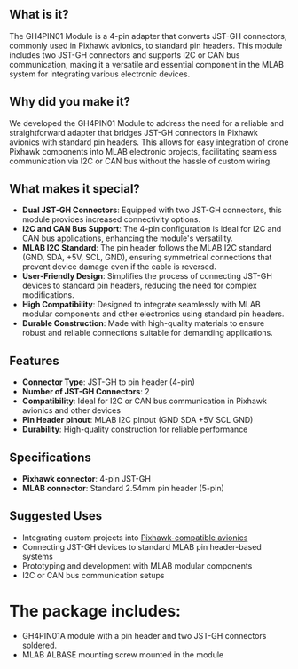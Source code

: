 ## What is it?
The GH4PIN01 Module is a 4-pin adapter that converts JST-GH connectors, commonly used in Pixhawk avionics, to standard pin headers. This module includes two JST-GH connectors and supports I2C or CAN bus communication, making it a versatile and essential component in the MLAB system for integrating various electronic devices.

## Why did you make it?
We developed the GH4PIN01 Module to address the need for a reliable and straightforward adapter that bridges JST-GH connectors in Pixhawk avionics with standard pin headers. This allows for easy integration of drone Pixhawk components into MLAB electronic projects, facilitating seamless communication via I2C or CAN bus without the hassle of custom wiring.

## What makes it special?
- **Dual JST-GH Connectors**: Equipped with two JST-GH connectors, this module provides increased connectivity options.
- **I2C and CAN Bus Support**: The 4-pin configuration is ideal for I2C and CAN bus applications, enhancing the module's versatility.
- **MLAB I2C Standard**: The pin header follows the MLAB I2C standard (GND, SDA, +5V, SCL, GND), ensuring symmetrical connections that prevent device damage even if the cable is reversed.
- **User-Friendly Design**: Simplifies the process of connecting JST-GH devices to standard pin headers, reducing the need for complex modifications.
- **High Compatibility**: Designed to integrate seamlessly with MLAB modular components and other electronics using standard pin headers.
- **Durable Construction**: Made with high-quality materials to ensure robust and reliable connections suitable for demanding applications.

## Features
- **Connector Type**: JST-GH to pin header (4-pin)
- **Number of JST-GH Connectors**: 2
- **Compatibility**: Ideal for I2C or CAN bus communication in Pixhawk avionics and other devices
- **Pin Header pinout**: MLAB I2C pinout (GND SDA +5V SCL GND)
- **Durability**: High-quality construction for reliable performance

## Specifications
- **Pixhawk connector**: 4-pin JST-GH
- **MLAB connector**: Standard 2.54mm pin header (5-pin)

## Suggested Uses
- Integrating custom projects into [Pixhawk-compatible avionics](https://www.tindie.com/stores/thunderfly/)
- Connecting JST-GH devices to standard MLAB pin header-based systems
- Prototyping and development with MLAB modular components
- I2C or CAN bus communication setups

# The package includes:
- GH4PIN01A module with a pin header and two JST-GH connectors soldered.
- MLAB ALBASE mounting screw mounted in the module
